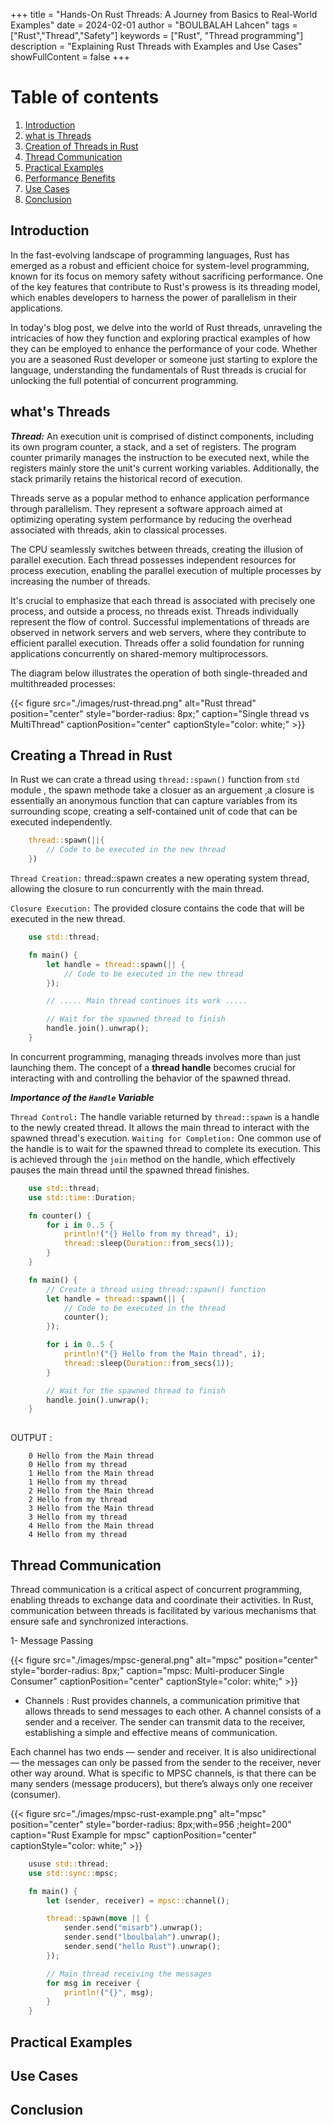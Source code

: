 +++
title = "Hands-On Rust Threads: A Journey from Basics to Real-World Examples"
date = 2024-02-01
author = "BOULBALAH Lahcen"
tags = ["Rust","Thread","Safety"]
keywords = ["Rust", "Thread programming"]
description = "Explaining Rust Threads with Examples and Use Cases"
showFullContent = false
+++
# Table of contents

1. [Introduction](#introduction)
2. [ what is Threads](#whats-threads)
3. [ Creation of Threads in Rust](#Creating-of-Thread-in-Rust)
4. [ Thread Communication](#Thread-Communication)
5. [ Practical Examples](#practical-examples)
6. [ Performance Benefits](#performance-benefits)
7. [ Use Cases](#use-cases)
8. [ Conclusion](#conclusion)


## Introduction

In the fast-evolving landscape of programming languages, Rust has emerged as a robust and efficient choice for system-level programming, known for its focus on memory safety without sacrificing performance. One of the key features that contribute to Rust's prowess is its threading model, which enables developers to harness the power of parallelism in their applications.

In today's blog post, we delve into the world of Rust threads, unraveling the intricacies of how they function and exploring practical examples of how they can be employed to enhance the performance of your code. Whether you are a seasoned Rust developer or someone just starting to explore the language, understanding the fundamentals of Rust threads is crucial for unlocking the full potential of concurrent programming.

## what's Threads

***Thread:*** An execution unit is comprised of distinct components, including its own program counter, a stack, and a set of registers. The program counter primarily manages the instruction to be executed next, while the registers mainly store the unit's current working variables. Additionally, the stack primarily retains the historical record of execution.

Threads serve as a popular method to enhance application performance through parallelism. They represent a software approach aimed at optimizing operating system performance by reducing the overhead associated with threads, akin to classical processes.

The CPU seamlessly switches between threads, creating the illusion of parallel execution. Each thread possesses independent resources for process execution, enabling the parallel execution of multiple processes by increasing the number of threads.

It's crucial to emphasize that each thread is associated with precisely one process, and outside a process, no threads exist. Threads individually represent the flow of control. Successful implementations of threads are observed in network servers and web servers, where they contribute to efficient parallel execution. Threads offer a solid foundation for running applications concurrently on shared-memory multiprocessors.

The diagram below illustrates the operation of both single-threaded and multithreaded processes:

{{< figure src="./images/rust-thread.png" alt="Rust thread" position="center" style="border-radius: 8px;" caption="Single thread vs MultiThread" captionPosition="center" captionStyle="color: white;" >}} 


## Creating a Thread in Rust

In Rust we can crate a thread using `thread::spawn()` function from `std` module , the spawn methode take a closuer as an arguement ,a closure is essentially an anonymous function that can capture variables from its surrounding scope, creating a self-contained unit of code that can be executed independently.

``` Rust
    thread::spawn(||{
        // Code to be executed in the new thread
    })

```

`Thread Creation:` thread::spawn creates a new operating system thread, allowing the closure to run concurrently with the main thread.

`Closure Execution:` The provided closure contains the code that will be executed in the new thread.

``` Rust 
    use std::thread;

    fn main() {
        let handle = thread::spawn(|| {
            // Code to be executed in the new thread
        });

        // ..... Main thread continues its work .....

        // Wait for the spawned thread to finish
        handle.join().unwrap();
    }

```
In concurrent programming, managing threads involves more than just launching them. The concept of a **thread handle** becomes crucial for interacting with and controlling the behavior of the spawned thread.

***Importance of the `Handle` Variable***

`Thread Control:` The handle variable returned by `thread::spawn` is a handle to the newly created thread. It allows the main thread to interact with the spawned thread's execution.
`Waiting for Completion:` One common use of the handle is to wait for the spawned thread to complete its execution. This is achieved through the `join` method on the handle, which effectively pauses the main thread until the spawned thread finishes.


``` Rust
    use std::thread;
    use std::time::Duration;

    fn counter() {
        for i in 0..5 {
            println!("{} Hello from my thread", i);
            thread::sleep(Duration::from_secs(1));
        }
    }

    fn main() {
        // Create a thread using thread::spawn() function
        let handle = thread::spawn(|| {
            // Code to be executed in the thread
            counter();
        });

        for i in 0..5 {
            println!("{} Hello from the Main thread", i);
            thread::sleep(Duration::from_secs(1));
        }

        // Wait for the spawned thread to finish
        handle.join().unwrap();
    }
    
```
OUTPUT :

``` 
    0 Hello from the Main thread
    0 Hello from my thread
    1 Hello from the Main thread
    1 Hello from my thread
    2 Hello from the Main thread
    2 Hello from my thread
    3 Hello from the Main thread
    3 Hello from my thread
    4 Hello from the Main thread
    4 Hello from my thread
```


## Thread Communication

Thread communication is a critical aspect of concurrent programming, enabling threads to exchange data and coordinate their activities. In Rust, communication between threads is facilitated by various mechanisms that ensure safe and synchronized interactions.

1- Message Passing

{{< figure src="./images/mpsc-general.png" alt="mpsc" position="center" style="border-radius: 8px;" caption="mpsc: Multi-producer Single Consumer" captionPosition="center" captionStyle="color: white;" >}} 

 * Channels :
 Rust provides channels, a communication primitive that allows threads to send messages to each other. A channel consists of a sender and a receiver. The sender can transmit data to the receiver, establishing a simple and effective means of communication.



Each channel has two ends — sender and receiver. It is also unidirectional — the messages can only be passed from the sender to the receiver, never other way around. What is specific to MPSC channels, is that there can be many senders (message producers), but there’s always only one receiver (consumer).

{{< figure src="./images/mpsc-rust-example.png" alt="mpsc" position="center" style="border-radius: 8px;with=956 ;height=200" caption="Rust Example for mpsc" captionPosition="center" captionStyle="color: white;" >}} 

``` Rust 
    ususe std::thread;
    use std::sync::mpsc;

    fn main() {
        let (sender, receiver) = mpsc::channel();

        thread::spawn(move || {
            sender.send("misarb").unwrap();
            sender.send("lboulbalah").unwrap();
            sender.send("hello Rust").unwrap();
        });

        // Main thread receiving the messages
        for msg in receiver {
            println!("{}", msg);
        }
    }

```

## Practical Examples

## Use Cases

## Conclusion